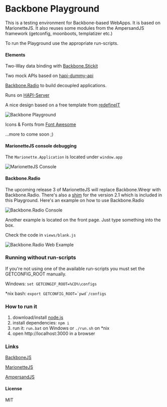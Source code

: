# Backbone Playground

This is a testing environment for Backbone-based WebApps. It is based on MarionetteJS.
It also reuses some modules from the AmpersandJS framework (getconfig, moonboots, templatizer etc.)

To run the Playground use the appropriate run-scripts.

#### Elements

Two-Way data binding with [Backbone.Stickit](http://nytimes.github.io/backbone.stickit/)

Two mock APIs based on [hapi-dummy-api](https://github.com/HenrikJoreteg/hapi-dummy-api)

[Backbone.Radio](https://github.com/jmeas/backbone.radio) to build decoupled applications.

Runs on [HAPI-Server](http://hapijs.com)

A nice design based on a free template from [redefineIT](http://redefineinfotech.com/5-free-bootstrap-html-templates/)

![Backbone Playground](http://q40.imgup.net/backbone_p1d5e.png "Playground Screenshot")

Icons & Fonts from [Font Awesome](http://fortawesome.github.io/Font-Awesome/)

...more to come soon ;)

#### MarionetteJS console debugging

The `Marionette.Application` is located under `window.app` 

![MarionetteJS Console](http://t88.imgup.net/marionette5d70.png "MarionetteJS")

#### Backbone.Radio

The upcoming release 3 of MarionetteJS will replace Backbone.Wreqr with Backbone.Radio. There's also a [shim](https://gist.github.com/jmeas/7992474cdb1c5672d88b) 
for the version 2.1 which is included in this Playground. Here's an example on how to use Backbone.Radio

![Backbone.Radio Console](http://s86.imgup.net/backbone_r42e4.png "Backbone.Radio Console")

Another example is located on the front page. Just type something into the box.

Check the code in `views/blank.js`

![Backbone.Radio Web Example](http://n33.imgup.net/backbonerabe42.png "Backbone.Radio Web")

### Running without run-scripts
If you're not using one of the available run-scripts you must set the GETCONFIG_ROOT manually.

Windows: 
`set GETCONGIF_ROOT=%CD%\configs`

*nix bash:
`` export GETCONFIG_ROOT=`pwd`/configs ``

### How to run it

1. download/install [node.js](http://nodejs.org/)
1. install dependencies: `npm i`
1. run it: `run.bat` on Windows or `./run.sh` on *nix
1. open http://localhost:3000 in a browser

### Links

[BackboneJS](http://backbonejs.org)

[MarionetteJS](http://marionettejs.com)

[AmpersandJS](http://ampersandjs.com)

#### License

MIT

